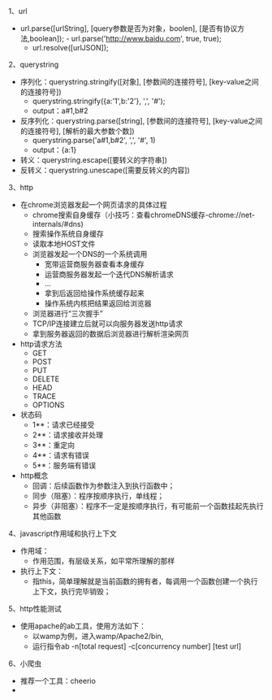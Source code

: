1、url
	
- url.parse([urlString], [query参数是否为对象，boolen], [是否有协议方法,boolean]);
		- url.parse('http://www.baidu.com', true, true);
	- url.resolve([urlJSON]);

2、querystring

- 序列化：querystring.stringify([对象], [参数间的连接符号], [key-value之间的连接符号])
	- querystring.stringify({a:'1',b:'2'}, ',', '#');
	- output：a#1,b#2
- 反序列化：querystring.parse([string], [参数间的连接符号], [key-value之间的连接符号], [解析的最大参数个数])
	- querystring.parse('a#1,b#2', ',', '#', 1)
	- output：{a:1}
- 转义：querystring.escape([要转义的字符串])
- 反转义：querystring.unescape([需要反转义的内容])

3、http

- 在chrome浏览器发起一个网页请求的具体过程
	- chrome搜索自身缓存（小技巧：查看chromeDNS缓存-chrome://net-internals/#dns)
	- 搜索操作系统自身缓存
	- 读取本地HOST文件
	- 浏览器发起一个DNS的一个系统调用
		- 宽带运营商服务器查看本身缓存
		- 运营商服务器发起一个迭代DNS解析请求
		- ...
		- 拿到后返回给操作系统缓存起来
		- 操作系统内核把结果返回给浏览器
	- 浏览器进行“三次握手”
	- TCP/IP连接建立后就可以向服务器发送http请求
	- 拿到服务器返回的数据后浏览器进行解析渲染网页
- http请求方法
	- GET
	- POST
	- PUT
	- DELETE
	- HEAD
	- TRACE
	- OPTIONS
- 状态码
	- 1**：请求已经接受
	- 2**：请求接收并处理
	- 3**：重定向
	- 4**：请求有错误
	- 5**：服务端有错误
- http概念
	- 回调：后续函数作为参数注入到执行函数中；
	- 同步（阻塞）：程序按顺序执行，单线程；
	- 异步（非阻塞）：程序不一定是按顺序执行，有可能前一个函数挂起先执行其他函数

4、javascript作用域和执行上下文
- 作用域：
	- 作用范围，有层级关系，如平常所理解的那样
- 执行上下文：
	- 指this，简单理解就是当前函数的拥有者，每调用一个函数创建一个执行上下文，执行完毕销毁；

5、http性能测试
- 使用apache的ab工具，使用方法如下：
	- 以wamp为例，进入wamp/Apache2/bin,
	- 运行指令ab -n[total request] -c[concurrency number] [test url]

6、小爬虫
- 推荐一个工具：cheerio
- 